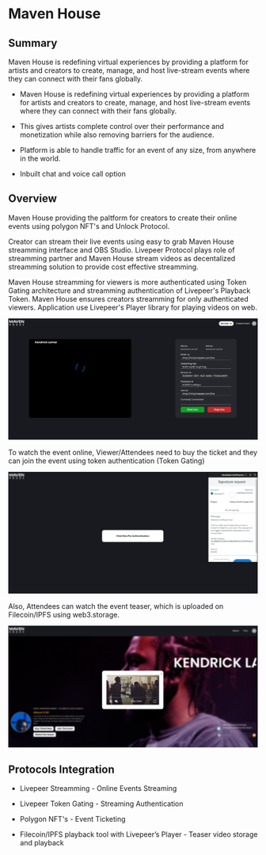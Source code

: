 # Maven House

## Summary

Maven House is redefining virtual experiences by providing a platform for artists and creators to create, manage, and host live-stream events where they can connect with their fans globally.

- Maven House is redefining virtual experiences
  by providing a platform for artists and creators
  to create, manage, and host live-stream events
  where they can connect with their fans globally.

- This gives artists complete control over their
  performance and monetization while also
  removing barriers for the audience.

- Platform is able to handle traffic for an event of
  any size, from anywhere in the world.

- Inbuilt chat and voice call option

## Overview

Maven House providing the paltform for creators to create their online events using polygon NFT's and Unlock Protocol.

Creator can stream their live events using easy to grab Maven House streamming interface and OBS Studio. Livepeer Protocol plays role of streamming partner and Maven House stream videos as decentalized streamming solution to provide cost effective streamming.

Maven House streamming for viewers is more authenticated using Token Gating architecture and streamming authentication of Livepeer's Playback Token. Maven House ensures creators streamming for only authenticated viewers. Application use Livepeer's Player library for playing videos on web.

![Maven House Go Live](https://github.com/MavenFoundation/Maven_House/blob/main/public/readme/go-live.png?raw=true)

To watch the event online, Viewer/Attendees need to buy the ticket and they can join the event using token authentication (Token Gating)

![Maven House Token Gating](https://github.com/MavenFoundation/Maven_House/blob/main/public/readme/token-gating.png?raw=true)

Also, Attendees can watch the event teaser, which is uploaded on Filecoin/IPFS using web3.storage.

![teaser](https://github.com/MavenFoundation/Maven_House/blob/main/public/readme/teaser.png?raw=true)

## Protocols Integration

- Livepeer Streamming - Online Events Streaming

- Livepeer Token Gating - Streaming Authentication

- Polygon NFT's - Event Ticketing

- Filecoin/IPFS playback tool with Livepeer’s Player - Teaser video storage and playback
